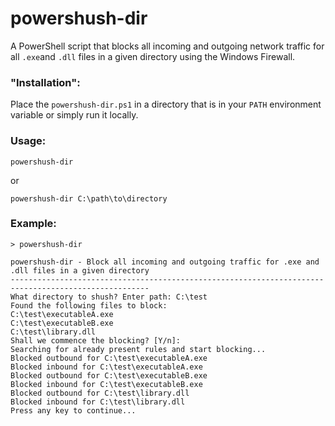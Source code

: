 # powershush-dir
A PowerShell script that blocks all incoming and outgoing network traffic for all `.exe`and `.dll` files in a given directory using the Windows Firewall.

### "Installation":
Place the `powershush-dir.ps1` in a directory that is in your `PATH` environment variable or simply run it locally.

### Usage:
```
powershush-dir
```
or
```
powershush-dir C:\path\to\directory
```

### Example:
```
> powershush-dir

powershush-dir - Block all incoming and outgoing traffic for .exe and .dll files in a given directory
-----------------------------------------------------------------------------------------------------
What directory to shush? Enter path: C:\test
Found the following files to block:
C:\test\executableA.exe
C:\test\executableB.exe
C:\test\library.dll
Shall we commence the blocking? [Y/n]:
Searching for already present rules and start blocking...
Blocked outbound for C:\test\executableA.exe
Blocked inbound for C:\test\executableA.exe
Blocked outbound for C:\test\executableB.exe
Blocked inbound for C:\test\executableB.exe
Blocked outbound for C:\test\library.dll
Blocked inbound for C:\test\library.dll
Press any key to continue...
```